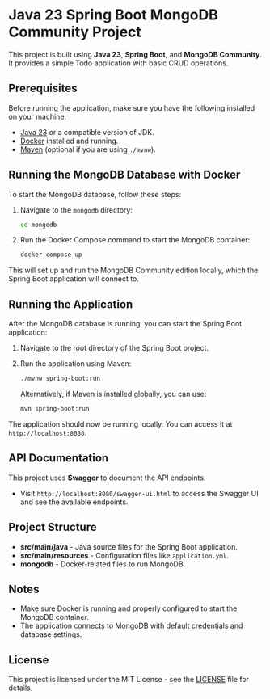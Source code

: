 # Java 23 Spring Boot MongoDB Community Project

This project is built using **Java 23**, **Spring Boot**, and **MongoDB Community**. It provides a simple Todo application with basic CRUD operations.

## Prerequisites

Before running the application, make sure you have the following installed on your machine:

- [Java 23](https://adoptopenjdk.net/) or a compatible version of JDK.
- [Docker](https://www.docker.com/) installed and running.
- [Maven](https://maven.apache.org/) (optional if you are using `./mvnw`).

## Running the MongoDB Database with Docker

To start the MongoDB database, follow these steps:

1. Navigate to the `mongodb` directory:

    ```bash
    cd mongodb
    ```

2. Run the Docker Compose command to start the MongoDB container:

    ```bash
    docker-compose up
    ```

This will set up and run the MongoDB Community edition locally, which the Spring Boot application will connect to.

## Running the Application

After the MongoDB database is running, you can start the Spring Boot application:

1. Navigate to the root directory of the Spring Boot project.

2. Run the application using Maven:

    ```bash
    ./mvnw spring-boot:run
    ```

   Alternatively, if Maven is installed globally, you can use:

    ```bash
    mvn spring-boot:run
    ```

The application should now be running locally. You can access it at `http://localhost:8080`.

## API Documentation

This project uses **Swagger** to document the API endpoints.

- Visit `http://localhost:8080/swagger-ui.html` to access the Swagger UI and see the available endpoints.

## Project Structure

- **src/main/java** - Java source files for the Spring Boot application.
- **src/main/resources** - Configuration files like `application.yml`.
- **mongodb** - Docker-related files to run MongoDB.

## Notes

- Make sure Docker is running and properly configured to start the MongoDB container.
- The application connects to MongoDB with default credentials and database settings.

## License

This project is licensed under the MIT License - see the [LICENSE](LICENSE) file for details.
